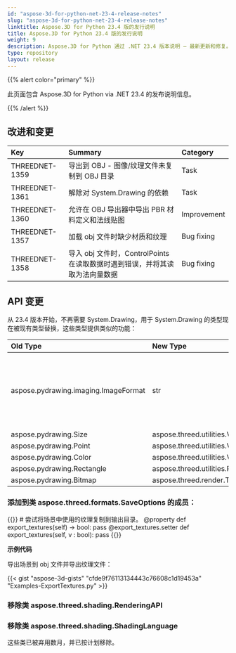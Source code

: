 ```yaml
---
id: "aspose-3d-for-python-net-23-4-release-notes"
slug: "aspose-3d-for-python-net-23-4-release-notes"
linktitle: Aspose.3D for Python 23.4 版的发行说明
title: Aspose.3D for Python 23.4 版的发行说明
weight: 9
description: Aspose.3D for Python 通过 .NET 23.4 版本说明 – 最新更新和修复。
type: repository
layout: release
---
```


{{% alert color="primary" %}}

此页面包含 Aspose.3D for Python via .NET 23.4 的发布说明信息。

{{% /alert %}}
## **改进和变更**

|**Key**|**Summary**|**Category**|
| :- | :- | :- |
| THREEDNET-1359 | 导出到 OBJ - 图像/纹理文件未复制到 OBJ 目录  | Task |
| THREEDNET-1361 | 解除对 System.Drawing 的依赖 | Task |
| THREEDNET-1360 | 允许在 OBJ 导出器中导出 PBR 材料定义和法线贴图 | Improvement |
| THREEDNET-1357 | 加载 obj 文件时缺少材质和纹理 | Bug fixing |
| THREEDNET-1358 | 导入 obj 文件时，ControlPoints 在读取数据时遇到错误，并将其读取为法向量数据 | Bug fixing |


## API 变更 ##

从 23.4 版本开始，不再需要 System.Drawing，用于 System.Drawing 的类型现在被现有类型替换，这些类型提供类似的功能：

| **Old Type** | **New Type**| **Description** |
| :- | :- | :- |
| aspose.pydrawing.imaging.ImageFormat | str | 使用图像文件扩展名来表示图像格式，支持的图像格式基于纹理编解码器。 |
| aspose.pydrawing.Size | aspose.threed.utilities.Vector2 |
| aspose.pydrawing.Point | aspose.threed.utilities.Vector2 |
| aspose.pydrawing.Color | aspose.threed.utilities.Vector3 |
| aspose.pydrawing.Rectangle | aspose.threed.utilities.Rect |
| aspose.pydrawing.Bitmap | aspose.threed.render.TextureData |



### 添加到类 **aspose.threed.formats.SaveOptions** 的成员：

{{<highlight csharp>}}
    # 尝试将场景中使用的纹理复制到输出目录。
    @property
    def export_textures(self) -> bool:
        pass
    @export_textures.setter
    def export_textures(self, v : bool):
        pass
{{</highlight>}}

**示例代码**

导出场景到 obj 文件并导出纹理文件：

{{< gist "aspose-3d-gists" "cfde9f76113134443c76608c1d19453a" "Examples-ExportTextures.py" >}}

### 移除类 **aspose.threed.shading.RenderingAPI**
### 移除类 **aspose.threed.shading.ShadingLanguage**

这些类已被弃用数月，并已按计划移除。